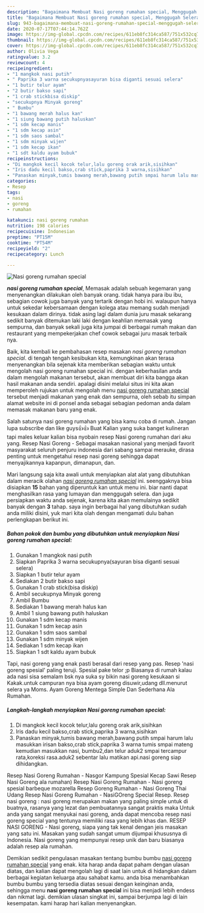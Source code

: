 ```yaml
---
description: "Bagaimana Membuat Nasi goreng rumahan special, Menggugah Selera"
title: "Bagaimana Membuat Nasi goreng rumahan special, Menggugah Selera"
slug: 943-bagaimana-membuat-nasi-goreng-rumahan-special-menggugah-selera
date: 2020-07-17T07:44:14.762Z
image: https://img-global.cpcdn.com/recipes/611eb8fc314ca587/751x532cq70/nasi-goreng-rumahan-special-foto-resep-utama.jpg
thumbnail: https://img-global.cpcdn.com/recipes/611eb8fc314ca587/751x532cq70/nasi-goreng-rumahan-special-foto-resep-utama.jpg
cover: https://img-global.cpcdn.com/recipes/611eb8fc314ca587/751x532cq70/nasi-goreng-rumahan-special-foto-resep-utama.jpg
author: Olivia Vega
ratingvalue: 3.2
reviewcount: 4
recipeingredient:
- "1 mangkok nasi putih"
- " Paprika 3 warna secukupnyasayuran bisa diganti sesuai selera"
- "1 butir telur ayam"
- "2 butir bakso sapi"
- "1 crab stickbisa diskip"
- "secukupnya Minyak goreng"
- " Bumbu"
- "1 bawang merah halus kan"
- "1 siung bawang putih haluskan"
- "1 sdm kecap manis"
- "1 sdm kecap asin"
- "1 sdm saos sambal"
- "1 sdm minyak wijen"
- "1 sdm kecap ikan"
- "1 sdt kaldu ayam bubuk"
recipeinstructions:
- "Di mangkok kecil kocok telur,lalu goreng orak arik,sisihkan"
- "Iris dadu kecil bakso,crab stick,paprika 3 warna,sisihkan"
- "Panaskan minyak,tumis bawang merah,bawang putih smpai harum lalu masukkan irisan bakso,crab stick,paprika 3 warna tumis smpai mateng kemudian masukkan nasi, bumbu2,dan telur aduk2 smpai tercampur rata,koreksi rasa.aduk2 sebentar lalu matikan api.nasi goreng siap dihidangkan."
categories:
- Resep
tags:
- nasi
- goreng
- rumahan

katakunci: nasi goreng rumahan 
nutrition: 198 calories
recipecuisine: Indonesian
preptime: "PT15M"
cooktime: "PT54M"
recipeyield: "2"
recipecategory: Lunch

---
```



![Nasi goreng rumahan special](https://img-global.cpcdn.com/recipes/611eb8fc314ca587/751x532cq70/nasi-goreng-rumahan-special-foto-resep-utama.jpg)

<b><i>nasi goreng rumahan special</i></b>, Memasak adalah sebuah kegemaran yang menyenangkan dilakukan oleh banyak orang. tidak hanya para ibu ibu, sebagian cowok juga banyak yang tertarik dengan hobi ini. walaupun hanya untuk sekedar kebersamaan dengan kolega atau memang sudah menjadi kesukaan dalam dirinya. tidak asing lagi dalam dunia juru masak sekarang sedikit banyak ditemukan laki laki dengan keahlian memasak yang sempurna, dan banyak sekali juga kita jumpai di berbagai rumah makan dan restaurant yang mempekerjakan chef cowok sebagai juru masak terbaik nya.

Baik, kita kembali ke pembahasan resep masakan <i>nasi goreng rumahan special</i>. di tengah tengah kesibukan kita, kemungkinan akan terasa menyenangkan bila sejenak kita memberikan sebagian waktu untuk mengolah nasi goreng rumahan special ini. dengan keberhasilan anda dalam mengolah makanan tersebut, akan membuat diri kita bangga akan hasil makanan anda sendiri. apalagi disini melalui situs ini kita akan memperoleh rujukan untuk mengolah menu <u>nasi goreng rumahan special</u> tersebut menjadi makanan yang enak dan sempurna, oleh sebab itu simpan alamat website ini di ponsel anda sebagai sebagian pedoman anda dalam memasak makanan baru yang enak.

Salah satunya nasi goreng rumahan yang bisa kamu coba di rumah. Jangan lupa subscribe dan like guys👍👍 Buat Kalian yang suka banget kulineran tapi males keluar kalian bisa nyobain resep Nasi goreng rumahan dari aku yang. Resep Nasi Goreng - Sebagai masakan nasional yang menjadi favorit masyarakat seluruh penjuru indonesia dari sabang sampai merauke, dirasa penting untuk mengetahui resep nasi goreng sehingga dapat menyajikannya kapanpun, dimanapun, dan.


Mari langsung saja kita awali untuk menyiapkan alat alat yang dibutuhkan dalam meracik olahan <u><i>nasi goreng rumahan special</i></u> ini. seenggaknya bisa disiapkan <b>15</b> bahan yang diperuntuk kan untuk menu ini. biar nanti dapat menghasilkan rasa yang lumayan dan menggugah selera. dan juga persiapkan waktu anda sejenak, karena kita akan memulainya sedikit banyak dengan <b>3</b> tahap. saya ingin berbagai hal yang dibutuhkan sudah anda miliki disini, yuk mari kita olah dengan mengamati dulu bahan perlengkapan berikut ini.

<!--inarticleads1-->

##### Bahan pokok dan bumbu yang dibutuhkan untuk menyiapkan Nasi goreng rumahan special:

1. Gunakan 1 mangkok nasi putih
1. Siapkan  Paprika 3 warna secukupnya(sayuran bisa diganti sesuai selera)
1. Siapkan 1 butir telur ayam
1. Sediakan 2 butir bakso sapi
1. Gunakan 1 crab stick(bisa diskip)
1. Ambil secukupnya Minyak goreng
1. Ambil  Bumbu
1. Sediakan 1 bawang merah halus kan
1. Ambil 1 siung bawang putih haluskan
1. Gunakan 1 sdm kecap manis
1. Gunakan 1 sdm kecap asin
1. Gunakan 1 sdm saos sambal
1. Gunakan 1 sdm minyak wijen
1. Sediakan 1 sdm kecap ikan
1. Siapkan 1 sdt kaldu ayam bubuk


Tapi, nasi goreng yang enak pasti berasal dari resep yang pas. Resep &#39;nasi goreng spesial&#39; paling teruji. Spesial pake telor ;p Biasanya di rumah kalau ada nasi sisa semalam bsk nya suka sy bikin nasi goreng kesukaan si Kakak.untuk campuran nya bisa ayam goreng disuwir,udang dll.menurut selera ya Moms. Ayam Goreng Mentega Simple Dan Sederhana Ala Rumahan. 

<!--inarticleads2-->

##### Langkah-langkah menyiapkan Nasi goreng rumahan special:

1. Di mangkok kecil kocok telur,lalu goreng orak arik,sisihkan
1. Iris dadu kecil bakso,crab stick,paprika 3 warna,sisihkan
1. Panaskan minyak,tumis bawang merah,bawang putih smpai harum lalu masukkan irisan bakso,crab stick,paprika 3 warna tumis smpai mateng kemudian masukkan nasi, bumbu2,dan telur aduk2 smpai tercampur rata,koreksi rasa.aduk2 sebentar lalu matikan api.nasi goreng siap dihidangkan.


Resep Nasi Goreng Rumahan - Nasgor Kampung Spesial Kecap Sawi Resep Nasi Goreng ala rumahan) Resep Nasi Goreng Rumahan - Nasi goreng spesial barbeque mozarella Resep Goreng Rumahan - Nasi Goreng Thai Udang Resep Nasi Goreng Rumahan - NasiGOreng Special Resep. Resep nasi goreng : nasi goreng merupakan makan yang paling simple untuk di buatnya, rasanya yang lezat dan pembuatannya sangat praktis maka Untuk anda yang sangat menyukai nasi goreng, anda dapat mencoba resep nasi goreng special yang tentunya memiliki rasa yang lebih khas dan. RESEP NASI GORENG - Nasi goreng, siapa yang tak kenal dengan jeis masakan yang satu ini. Masakan yang sudah sangat umum dijumpai khususnya di Indonesia. Nasi goreng yang mempunyai resep unik dan baru biasanya adalah resep ala rumahan. 

Demikian sedikit pengulasan masakan tentang bumbu bumbu <u>nasi goreng rumahan special</u> yang enak. kita harap anda dapat paham dengan ulasan diatas, dan kalian dapat mengolah lagi di saat lain untuk di hidangkan dalam berbagai kegiatan keluarga atau sahabat kamu. anda bisa menambahkan bumbu bumbu yang tersedia diatas sesuai dengan keinginan anda, sehingga menu <b>nasi goreng rumahan special</b> ini bisa menjadi lebih endess dan nikmat lagi. demikian ulasan singkat ini, sampai berjumpa lagi di lain kesempatan. kami harap hari kalian menyenangkan.
